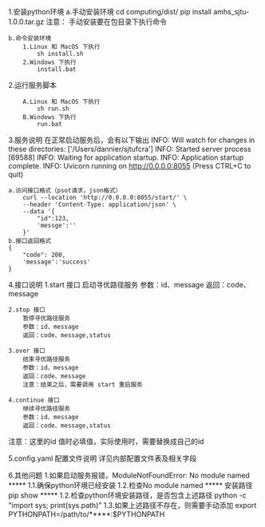 
1.安装python环境
    a.手动安装环境
    cd computing/dist/
    pip install amhs_sjtu-1.0.0.tar.gz
    注意：
        手动安装要在包目录下执行命令
    
    b.命令安装环境
        1.Linux 和 MacOS 下执行
            sh install.sh
        2.Windows 下执行
            install.bat

2.运行服务脚本
    
        A.Linux 和 MacOS 下执行
            sh run.sh
        B.Windows 下执行
            run.bat

3.服务说明
    在正常启动服务后，会有以下输出
    INFO:     Will watch for changes in these directories: ['/Users/dannier/sjtufcra']
    INFO:     Started server process [69588]
    INFO:     Waiting for application startup.
    INFO:     Application startup complete.
    INFO:     Uvicorn running on http://0.0.0.0:8055 (Press CTRL+C to quit)

    a.访问接口格式（psot请求，json格式）
        curl --location 'http://0.0.0.0:8055/start/' \
        --header 'Content-Type: application/json' \
        --data '{
            "id":123,
            'messge':''
        }'
    b.接口返回格式
    {
        "code": 200,
        'message':'success'
    }

4.接口说明
    1.start 接口
        启动寻优路径服务
        参数：id、message
        返回：code、message

    2.stop 接口
        暂停寻优路径服务
        参数：id、message
        返回：code、message,status

    3.over 接口
        结束寻优路径服务
        参数：id、message
        返回：code、message
        注意：结束之后，需要调用 start 重启服务

    4.continue 接口
        继续寻优路径服务
        参数：id、message
        返回：code、message,status
    
注意：这里的id 值时必填值，实际使用时，需要替换成自己的id


5.config.yaml 配置文件说明
    详见内部配置文件表及相关字段

6.其他问题
    1.如果启动服务报错，ModuleNotFoundError: No module named *****
        1.1.确保python环境已经安装
        1.2.检查No module named ***** 安装路径
            pip show *****
        1.2.检查python环境安装路径，是否包含上述路径
            python -c "import sys; print(sys.path)"
        1.3.如果上述路径不存在，则需要手动添加
            export PYTHONPATH=/path/to/*****:$PYTHONPATH
        